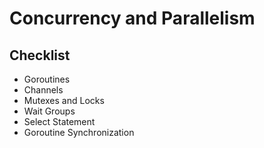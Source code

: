 # Concurrency and Parallelism

## Checklist

- Goroutines
- Channels
- Mutexes and Locks
- Wait Groups
- Select Statement
- Goroutine Synchronization
